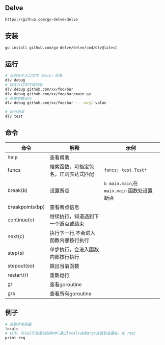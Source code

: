 ## Delve

```bash
https://github.com/go-delve/delve
```

## 安装

```bash
go install github.com/go-delve/delve/cmd/dlv@latest
```

## 运行

```bash
# 当前处于入口文件（main）目录
dlv debug
# 指定入口文件或目录
dlv debug github.com/xx/foo/bar
dlv debug github.com/xx/foo/bar/main.go
# 传递参数运行
dlv debug github.com/xx/foo/bar -- -arg1 value
```

```bash
# 运行测试
dlv test
```

## 命令

|命令|解释|示例|
|---|---|---|
|help|查看帮助||
|funcs|搜索函数，可指定包名，正则表达式匹配|`funcs: test.Test*`|
|break(b)|设置断点|`b main.main`,在 `main.main` 函数处设置断点|
|breakpoints(bp)|查看断点信息||
|continue(c)|继续执行，知道遇到下一个断点或结束||
|next(c)|执行下一行,不会进入函数内部按行执行||
|step(s)|单步执行，会进入函数内部按行执行||
|stepout(so)|跳出当前函数||
|restart(r)|重新运行||
|gr|查看goroutine||
|grs|查看所有goroutine||


## 例子

```bash
# 查看本地变量
locals
# 打印，可以打印变量或结构体(通过locals或者args查看到变量名，如 req)
print req
```